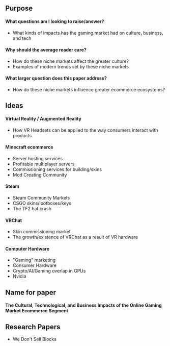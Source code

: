 ## Purpose
#### What questions am I looking to raise/answer?
- What kinds of impacts has the gaming market had on culture, business, and tech
#### Why should the average reader care?
- How do these niche markets affect the greater culture?
- Examples of modern trends set by these niche markets
#### What larger question does this paper address?
- How do these niche markets influence greater ecommerce ecosystems?
## Ideas
#### Virtual Reality / Augmented Reality
- How VR Headsets can be applied to the way consumers interact with products
#### Minecraft ecommerce
- Server hosting services
- Profitable multiplayer servers
- Commissioning services for building/skins
- Mod Creating Community
#### Steam
- Steam Community Markets
- CSGO skins/lootboxes/keys
- The TF2 hat crash
#### VRChat
- Skin commissioning market
- The growth/existence of VRChat as a result of VR hardware
#### Computer Hardware
- "Gaming" marketing
- Consumer Hardware
- Crypto/AI/Gaming overlap in GPUs
- Nvidia

## Name for paper
#### The Cultural, Technological, and Business Impacts of the Online Gaming ~~Market~~ Ecommerce Segment

## Research Papers
- We Don't Sell Blocks